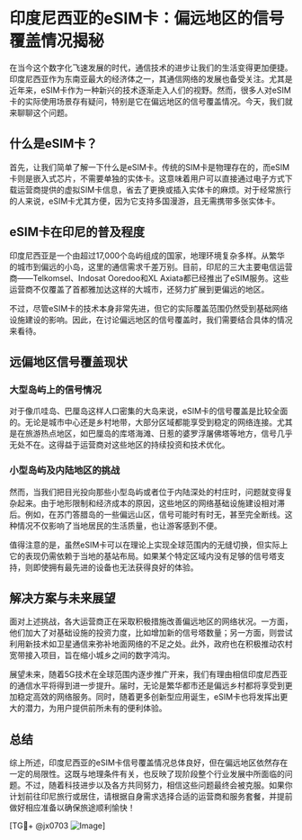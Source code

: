 # 印度尼西亚的eSIM卡：偏远地区的信号覆盖情况揭秘

在当今这个数字化飞速发展的时代，通信技术的进步让我们的生活变得更加便捷。印度尼西亚作为东南亚最大的经济体之一，其通信网络的发展也备受关注。尤其是近年来，eSIM卡作为一种新兴的技术逐渐走入人们的视野。然而，很多人对eSIM卡的实际使用场景存有疑问，特别是它在偏远地区的信号覆盖情况。今天，我们就来聊聊这个问题。

## 什么是eSIM卡？

首先，让我们简单了解一下什么是eSIM卡。传统的SIM卡是物理存在的，而eSIM卡则是嵌入式芯片，不需要单独的实体卡。这意味着用户可以直接通过电子方式下载运营商提供的虚拟SIM卡信息，省去了更换或插入实体卡的麻烦。对于经常旅行的人来说，eSIM卡尤其方便，因为它支持多国漫游，且无需携带多张实体卡。

## eSIM卡在印尼的普及程度

印度尼西亚是一个由超过17,000个岛屿组成的国家，地理环境复杂多样。从繁华的城市到偏远的小岛，这里的通信需求千差万别。目前，印尼的三大主要电信运营商——Telkomsel、Indosat Ooredoo和XL Axiata都已经推出了eSIM服务。这些运营商不仅覆盖了首都雅加达这样的大城市，还努力扩展到更偏远的地区。

不过，尽管eSIM卡的技术本身非常先进，但它的实际覆盖范围仍然受到基础网络设施建设的影响。因此，在讨论偏远地区的信号覆盖时，我们需要结合具体的情况来看待。

## 远偏地区信号覆盖现状

### 大型岛屿上的信号情况

对于像爪哇岛、巴厘岛这样人口密集的大岛来说，eSIM卡的信号覆盖是比较全面的。无论是城市中心还是乡村地带，大部分区域都能享受到稳定的网络连接。尤其是在旅游热点地区，如巴厘岛的库塔海滩、日惹的婆罗浮屠佛塔等地方，信号几乎无处不在。这得益于运营商对这些地区的持续投资和技术优化。

### 小型岛屿及内陆地区的挑战

然而，当我们把目光投向那些小型岛屿或者位于内陆深处的村庄时，问题就变得复杂起来。由于地形限制和经济成本的原因，这些地区的网络基础设施建设相对滞后。例如，在苏门答腊岛的一些偏远山区，信号可能时有时无，甚至完全断线。这种情况不仅影响了当地居民的生活质量，也让游客感到不便。

值得注意的是，虽然eSIM卡可以在理论上实现全球范围内的无缝切换，但实际上它的表现仍需依赖于当地的基站布局。如果某个特定区域内没有足够的信号塔支持，则即使拥有最先进的设备也无法获得良好的体验。

## 解决方案与未来展望

面对上述挑战，各大运营商正在采取积极措施改善偏远地区的网络状况。一方面，他们加大了对基础设施的投资力度，比如增加新的信号塔数量；另一方面，则尝试利用新技术如卫星通信来弥补地面网络的不足之处。此外，政府也在积极推动农村宽带接入项目，旨在缩小城乡之间的数字鸿沟。

展望未来，随着5G技术在全球范围内逐步推广开来，我们有理由相信印度尼西亚的通信水平将得到进一步提升。届时，无论是繁华都市还是偏远乡村都将享受到更加稳定高效的网络服务。同时，随着更多创新型应用诞生，eSIM卡也将发挥出更大的潜力，为用户提供前所未有的便利体验。

## 总结

综上所述，印度尼西亚的eSIM卡信号覆盖情况总体良好，但在偏远地区依然存在一定的局限性。这既与地理条件有关，也反映了现阶段整个行业发展中所面临的问题。不过，随着科技进步以及各方共同努力，相信这些问题最终会被克服。如果你计划前往印尼旅行或居住，请根据自身需求选择合适的运营商和服务套餐，并提前做好相应准备以确保旅途顺利愉快！

[TG💪+ @jx0703 ![Image](https://github.com/user-attachments/assets/dbca1d08-cadb-493c-b0ec-ad6f7a83f270)]